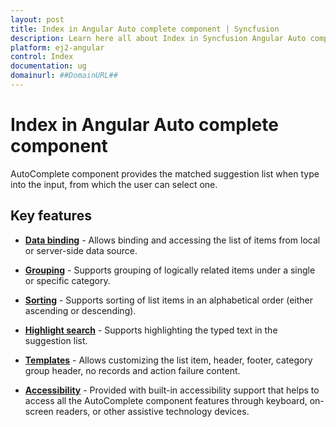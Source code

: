 ```yaml
---
layout: post
title: Index in Angular Auto complete component | Syncfusion
description: Learn here all about Index in Syncfusion Angular Auto complete component of Syncfusion Essential JS 2 and more.
platform: ej2-angular
control: Index 
documentation: ug
domainurl: ##DomainURL##
---
```


# Index in Angular Auto complete component

AutoComplete component provides the matched suggestion list when type into the input, from which the user can select one.

## Key features

* [**Data binding**](./data-binding/) - Allows binding and accessing the list of items from local or server-side data source.

* [**Grouping**](./grouping/) - Supports grouping of logically related items under a single or specific category.

* [**Sorting**](https://ej2.syncfusion.com/angular/documentation/api/auto-complete/#sortorder) - Supports sorting of list
items in an alphabetical order (either ascending or descending).

* [**Highlight search**](./how-to/#custom-search) - Supports highlighting the typed
text in the suggestion list.

* [**Templates**](./templates/) - Allows customizing the list item, header, footer,
category group header, no records and action failure
content.

* [**Accessibility**](./accessibility/) - Provided with built-in accessibility
support that helps to access all the AutoComplete component features through keyboard, on-screen readers, or other
assistive technology devices.